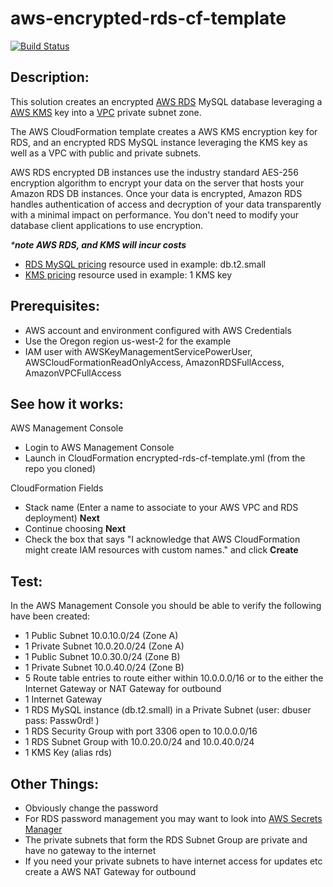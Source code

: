 # aws-encrypted-rds-cf-template
[![Build Status](https://travis-ci.org/getcft/aws-encrypted-rds-cf-template.svg?branch=master)](https://travis-ci.org/getcft/aws-encrypted-rds-cf-template)

## Description:

This solution creates an encrypted [AWS RDS](https://aws.amazon.com/rds/) MySQL database leveraging a [AWS KMS](https://aws.amazon.com/kms/) key into a [VPC](https://aws.amazon.com/vpc/) private subnet zone.

The AWS CloudFormation template creates a AWS KMS encryption key for RDS, and an encrypted RDS MySQL instance leveraging the KMS key as well as a VPC with public and private subnets.

AWS RDS encrypted DB instances use the industry standard AES-256 encryption algorithm to encrypt your data on the server that hosts your Amazon RDS DB instances. Once your data is encrypted, Amazon RDS handles authentication of access and decryption of your data transparently with a minimal impact on performance. You don't need to modify your database client applications to use encryption.

_***note AWS RDS, and KMS will incur costs**_

* [RDS MySQL pricing](https://aws.amazon.com/rds/mysql/pricing/) resource used in example: db.t2.small
* [KMS pricing](https://aws.amazon.com/kms/pricing/) resource used in example: 1 KMS key

## Prerequisites:

* AWS account and environment configured with AWS Credentials
* Use the Oregon region us-west-2 for the example
* IAM user with AWSKeyManagementServicePowerUser, AWSCloudFormationReadOnlyAccess, AmazonRDSFullAccess, AmazonVPCFullAccess

## See how it works:

AWS Management Console

* Login to AWS Management Console
* Launch in CloudFormation encrypted-rds-cf-template.yml (from the repo you cloned)

CloudFormation Fields

* Stack name (Enter a name to associate to your AWS VPC and RDS deployment) **Next**
* Continue choosing **Next**
* Check the box that says "I acknowledge that AWS CloudFormation might create IAM resources with custom names." and click **Create**

## Test:

In the AWS Management Console you should be able to verify the following have been created:

* 1 Public Subnet 10.0.10.0/24 (Zone A)
* 1 Private Subnet 10.0.20.0/24 (Zone A)
* 1 Public Subnet 10.0.30.0/24 (Zone B)
* 1 Private Subnet 10.0.40.0/24 (Zone B)
* 5 Route table entries to route either within 10.0.0.0/16 or to the either the Internet Gateway or NAT Gateway for outbound
* 1 Internet Gateway
* 1 RDS MySQL instance (db.t2.small) in a Private Subnet (user: dbuser pass: Passw0rd! )
* 1 RDS Security Group with port 3306 open to 10.0.0.0/16
* 1 RDS Subnet Group with 10.0.20.0/24 and 10.0.40.0/24
* 1 KMS Key (alias rds)

## Other Things:

* Obviously change the password
* For RDS password management you may want to look into [AWS Secrets Manager](https://aws.amazon.com/secrets-manager/)
* The private subnets that form the RDS Subnet Group are private and have no gateway to the internet
* If you need your private subnets to have internet access for updates etc create a AWS NAT Gateway for outbound
